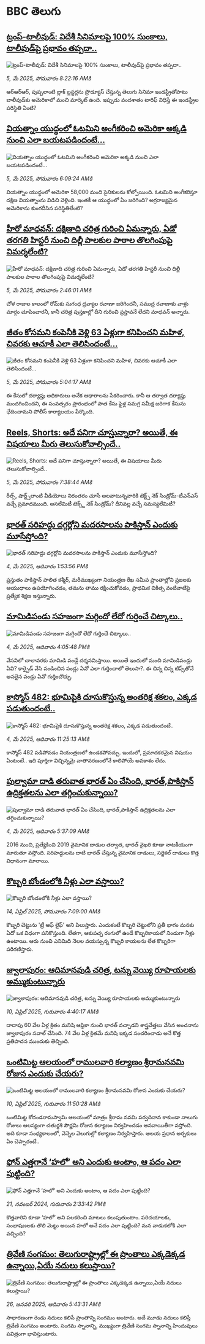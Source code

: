 # BBC తెలుగు## [ట్రంప్-టాలీవుడ్: విదేశీ సినిమాలపై 100% సుంకాలు, టాలీవుడ్‌పై ప్రభావం తప్పదా..](https://www.bbc.com/telugu/articles/cdxn1n0104no?at_campaign=githubrss)![ట్రంప్-టాలీవుడ్: విదేశీ సినిమాలపై 100% సుంకాలు, టాలీవుడ్‌పై ప్రభావం తప్పదా..](https://ichef.bbci.co.uk/ace/standard/240/cpsprodpb/69c2/live/1866f2e0-2983-11f0-8c66-ebf25fc2cfef.jpg)_5, మే 2025, సోమవారం 8:22:16 AMకి_ఆర్ఆర్ఆర్‌, పుష్పలాంటి బ్లాక్ బ్లస్టర్లను ప్రొడ్యూస్ చేస్తున్న తెలుగు సినిమా ఇండస్ట్రీతోపాటు బాలీవుడ్‌కు అమెరికాలో మంచి మార్కెట్ ఉంది. ఇప్పుడు వందశాతం టారిఫ్ విధిస్తే ఈ ఇండస్ట్రీల పరిస్థితి ఏంటి?## [వియత్నాం యుద్ధంలో ఓటమిని అంగీకరించి అమెరికా అక్కడి నుంచి  ఎలా బయటపడిందంటే... ](https://www.bbc.com/telugu/articles/cp8jg6e49zro?at_campaign=githubrss)![వియత్నాం యుద్ధంలో ఓటమిని అంగీకరించి అమెరికా అక్కడి నుంచి  ఎలా బయటపడిందంటే... ](https://ichef.bbci.co.uk/ace/standard/240/cpsprodpb/cb8c/live/6412a150-28f0-11f0-b26b-ab62c890638b.jpg)_5, మే 2025, సోమవారం 6:09:24 AMకి_వియత్నాం యుద్ధంలో అమెరికా 58,000 మంది సైనికులను కోల్పోయింది. ఓటమిని అంగీకరిస్తూ దక్షిణ వియత్నాంను విడిచి వెళ్లింది. ఇంతకీ ఆ యుద్ధంలో ఏం జరిగింది? అగ్రరాజ్యమైన అమెరికాను కుంగదీసిన పరిస్థితిలేంటి?## [హీరో మాధవన్: దక్షిణాది చరిత్ర గురించి ఏమన్నారు, ఏడో తరగతి హిస్టరీ నుంచి దిల్లీ పాలకుల పాఠాల తొలగింపుపై విమర్శలేంటి? ](https://www.bbc.com/telugu/articles/cvgn92k941do?at_campaign=githubrss)![హీరో మాధవన్: దక్షిణాది చరిత్ర గురించి ఏమన్నారు, ఏడో తరగతి హిస్టరీ నుంచి దిల్లీ పాలకుల పాఠాల తొలగింపుపై విమర్శలేంటి? ](https://ichef.bbci.co.uk/ace/standard/240/cpsprodpb/3125/live/af3c9030-295b-11f0-b921-c12af3aef217.jpg)_5, మే 2025, సోమవారం 2:46:01 AMకి_చోళ రాజుల కాలంలో రోమ్‌కు సుగంధ ద్రవ్యాల రవాణా జరిగిందనీ, సముద్ర రవాణాకు వాళ్లు మార్గం చూపించారనీ, కానీ చరిత్ర పుస్తకాల్లో దీని గురించి ప్రస్తావనే లేదని మాధవన్ అన్నారు.## [జీతం కోసమని కంపెనీకి వెళ్లి 63 ఏళ్లుగా కనిపించని మహిళ, చివరకు ఆచూకీ ఎలా తెలిసిందంటే...](https://www.bbc.com/telugu/articles/c0r5kqxdzdxo?at_campaign=githubrss)![జీతం కోసమని కంపెనీకి వెళ్లి 63 ఏళ్లుగా కనిపించని మహిళ, చివరకు ఆచూకీ ఎలా తెలిసిందంటే...](https://ichef.bbci.co.uk/ace/standard/240/cpsprodpb/5465/live/cfbefde0-296d-11f0-926b-c509bdc2674c.jpg)_5, మే 2025, సోమవారం 5:04:17 AMకి_ఈ కేసులో దర్యాప్తు అధికారులు అనేక ఆధారాలను సేకరించారు. కానీ ఆ తర్వాత దర్యాప్తు మందగించిందని, ఈ సంవత్సరం ప్రారంభంలో పాత కేసు ఫైళ్ల సమగ్ర సమీక్ష జరిగాక కేసును ఛేదించామని పోలీస్ కార్యాలయం పేర్కొంది.## [Reels, Shorts: అదే పనిగా చూస్తున్నారా? అయితే, ఈ విషయాలు మీరు  తెలుసుకోవాల్సిందే..](https://www.bbc.com/telugu/articles/cy0yxj7ekdko?at_campaign=githubrss)![Reels, Shorts: అదే పనిగా చూస్తున్నారా? అయితే, ఈ విషయాలు మీరు  తెలుసుకోవాల్సిందే..](https://ichef.bbci.co.uk/ace/standard/240/cpsprodpb/c49c/live/69150d40-2982-11f0-8f57-b7237f6a66e6.jpg)_5, మే 2025, సోమవారం 7:38:44 AMకి_రీల్స్, షార్ట్స్‌లాంటి వీడియోలు నిరంతరం చూసే అలవాటున్నవారికి  టెక్ట్స్ నెక్ సిండ్రోమ్-టీఎన్ఎస్ వచ్చే ప్రమాదముంది. అసలేమిటీ టెక్స్ట్ నెక్ సిండ్రోమ్? దీనివల్ల వచ్చే సమస్యలేమిటీ?## [భారత్ సరిహద్దు దగ్గర్లోని మదరసాలను పాకిస్తాన్ ఎందుకు మూసేస్తోంది?](https://www.bbc.com/telugu/articles/c0qnkxkvzw2o?at_campaign=githubrss)![భారత్ సరిహద్దు దగ్గర్లోని మదరసాలను పాకిస్తాన్ ఎందుకు మూసేస్తోంది?](https://ichef.bbci.co.uk/ace/standard/240/cpsprodpb/c17f/live/50edae10-28de-11f0-b26b-ab62c890638b.jpg)_4, మే 2025, ఆదివారం 1:53:56 PMకి_ప్రస్తుతం పాకిస్తాన్ పాలిత కశ్మీర్, మరీముఖ్యంగా నియంత్రణ రేఖ సమీప ప్రాంతాల్లోని ప్రజలకు ఆయుధాలు ఉపయోగించడం, తమను తాము రక్షించుకోవడం, ప్రాథమిక చికిత్స వంటివాటిపై ప్రత్యేక శిక్షణ ఇస్తున్నారు.## [మామిడిపండు సహజంగా మగ్గిందో లేదో గుర్తించే చిట్కాలు..](https://www.bbc.com/telugu/articles/c4g71n14q7po?at_campaign=githubrss)![మామిడిపండు సహజంగా మగ్గిందో లేదో గుర్తించే చిట్కాలు..](https://ichef.bbci.co.uk/ace/standard/240/cpsprodpb/5d9d/live/d3d2b830-28fb-11f0-b26b-ab62c890638b.jpg)_4, మే 2025, ఆదివారం 4:05:48 PMకి_వేసవిలో చాలావరకు మామిడి పండ్లే దర్శనమిస్తాయి. అయితే ఇందులో మంచి మామిడిపండ్లు ఏవి? కార్బైడ్ వేసి పండించిన పండ్లు ఏవో ఎలా గుర్తించాలో తెలుసా?. ఈ చిన్న చిన్న టిప్స్‌తోనే అసలైన పండ్లు ఏవో గుర్తించొచ్చు.## [కాస్మోస్ 482: భూమిపైకి దూసుకొస్తున్న అంతరిక్ష శకలం, ఎక్కడ పడుతుందంటే..](https://www.bbc.com/telugu/articles/czrvd3lmpmlo?at_campaign=githubrss)![కాస్మోస్ 482: భూమిపైకి దూసుకొస్తున్న అంతరిక్ష శకలం, ఎక్కడ పడుతుందంటే..](https://ichef.bbci.co.uk/ace/standard/240/cpsprodpb/3579/live/1496a890-27e4-11f0-8c66-ebf25fc2cfef.jpg)_4, మే 2025, ఆదివారం 11:25:13 AMకి_కాస్మోస్ 482 పడిపోవడం నియంత్రణలో ఉండకపోవచ్చు. ఇందులో, ప్రమాదకరమైన విషయం ఏంటంటే.. ఇది పూర్తిగా విచ్ఛిన్నమై వాతావరణంలోనే కాలిపోయే అవకాశం లేదు.## [పుల్వామా దాడి తరువాత భారత్ ఏం చేసింది, భారత్,పాకిస్తాన్ ఉద్రిక్తతలను ఎలా తగ్గించుకున్నాయి? ](https://www.bbc.com/telugu/articles/cn7x3zlkjm1o?at_campaign=githubrss)![పుల్వామా దాడి తరువాత భారత్ ఏం చేసింది, భారత్,పాకిస్తాన్ ఉద్రిక్తతలను ఎలా తగ్గించుకున్నాయి? ](https://ichef.bbci.co.uk/ace/standard/240/cpsprodpb/2d50/live/461d18c0-281d-11f0-8c66-ebf25fc2cfef.jpg)_4, మే 2025, ఆదివారం 5:37:09 AMకి_2016 నుంచి, ప్రత్యేకించి 2019 వైమానిక దాడుల తర్వాత, భారత్ ‌వైఖరి కూడా నాటకీయంగా మారుతూ వస్తోంది. సరిహద్దులను దాటి భారత్ చేస్తున్న వైమానిక దాడులు, సర్జికల్ దాడులు కొత్త విధానంగా మారాయి.## [కొబ్బరి బోండంలోకి నీళ్లు ఎలా వస్తాయి?](https://www.bbc.com/telugu/articles/czjn4mzxxy8o?at_campaign=githubrss)![కొబ్బరి బోండంలోకి నీళ్లు ఎలా వస్తాయి?](https://ichef.bbci.co.uk/ace/standard/240/cpsprodpb/46c5/live/684a55e0-18fd-11f0-8b11-7756b7b808cc.jpg)_14, ఏప్రిల్ 2025, సోమవారం 7:09:00 AMకి_కొబ్బరి చెట్టును 'ట్రీ ఆఫ్ లైఫ్' అని పిలుస్తారు. ఎందుకంటే కొబ్బరి చెట్టులోని ప్రతీ భాగం మనకు ఏదో ఒక విధంగా పనికొస్తుంది. లేతగా, ఆకుపచ్చ రంగులో ఉండే కొబ్బరికాయలో నిండుగా నీళ్లు ఉంటాయి. ఆరు నుంచి ఎనిమిది నెలల వయస్సున్న కొబ్బరి కాయలను లేత కొబ్బరిగా పరిగణిస్తారు.## [జ్వాలాపురం: ఆదిమానవుడి చరిత్ర, టన్ను వెయ్యి రూపాయలకు అమ్ముకుంటున్నారు ](https://www.bbc.com/telugu/articles/creqqnwdd5qo?at_campaign=githubrss)![జ్వాలాపురం: ఆదిమానవుడి చరిత్ర, టన్ను వెయ్యి రూపాయలకు అమ్ముకుంటున్నారు ](https://ichef.bbci.co.uk/ace/standard/240/cpsprodpb/765e/live/b472e2d0-15b4-11f0-842b-a7355694993d.jpg)_10, ఏప్రిల్ 2025, గురువారం 4:40:17 AMకి_దాదాపు 60 వేల ఏళ్ల క్రితం మనిషి ఆఫ్రికా నుంచి భారత్ వచ్చాడని శాస్త్రవేత్తలు వేసిన అంచనాను జ్వాలాపురం సవాల్ చేసింది. 74 వేల ఏళ్ల క్రితమే మనిషి ఇక్కడ సంచరించాడు అనే కొత్త ప్రతిపాదన ముందుకు తెచ్చింది.## [ఒంటిమిట్ట ఆలయంలో రాములవారి కల్యాణం శ్రీరామనవమి రోజున ఎందుకు చేయరు?](https://www.bbc.com/telugu/articles/ce822j5e465o?at_campaign=githubrss)![ఒంటిమిట్ట ఆలయంలో రాములవారి కల్యాణం శ్రీరామనవమి రోజున ఎందుకు చేయరు?](https://ichef.bbci.co.uk/ace/standard/240/cpsprodpb/fed5/live/25534d40-1601-11f0-b58a-6113af226972.jpg)_10, ఏప్రిల్ 2025, గురువారం 11:50:28 AMకి_ఒంటిమిట్ట కోదండరామస్వామి ఆలయంలో మాత్రం శ్రీరామ నవమి పర్వదినాన కాకుండా నాలుగు రోజులు ఆలస్యంగా చతుర్దశి పౌర్ణమి రోజున కల్యాణం నిర్వహించడం ఆనవాయితీగా వస్తోంది. అది కూడా సంధ్యకాలంలో, వెన్నెల వెలుగుల్లో కల్యాణం నిర్వహిస్తారు. ఆలయ ప్రధాన అర్చకులు ఏం చెప్పారంటే..## [ఫోన్ ఎత్తగానే ‘హలో’ అని ఎందుకు అంటాం, ఆ పదం ఎలా పుట్టింది?](https://www.bbc.com/telugu/articles/cgj7x7gdjq4o?at_campaign=githubrss)![ఫోన్ ఎత్తగానే ‘హలో’ అని ఎందుకు అంటాం, ఆ పదం ఎలా పుట్టింది?](https://ichef.bbci.co.uk/ace/standard/240/cpsprodpb/0618/live/7a20ebb0-a807-11ef-b21e-5359bd56d02f.jpg)_21, నవంబర్ 2024, గురువారం 2:33:42 PMకి_కొత్తవారిని కూడా ‘హలో’ అని పలకరించి మాటలు కలుపుతుంటాం.  పరిచయాలకు, సంభాషణలకు తొలి మెట్టు అయిన హలో అనే పదం ఎలా పుట్టింది? మన వాడుకలోకి ఎలా వచ్చింది?## [త్రివేణి సంగమం: తెలుగురాష్ట్రాల్లో ఈ ప్రాంతాలు ఎక్కడెక్కడ ఉన్నాయి,ఏయే నదులు కలుస్తాయి? ](https://www.bbc.com/telugu/articles/cz7elrr17jeo?at_campaign=githubrss)![త్రివేణి సంగమం: తెలుగురాష్ట్రాల్లో ఈ ప్రాంతాలు ఎక్కడెక్కడ ఉన్నాయి,ఏయే నదులు కలుస్తాయి? ](https://ichef.bbci.co.uk/ace/standard/240/cpsprodpb/9dad/live/7f50e780-da42-11ef-a37f-eba91255dc3d.jpg)_26, జనవరి 2025, ఆదివారం 5:43:31 AMకి_సాధారణంగా రెండు నదులు కలిసే ప్రాంతాన్ని సంగమం అంటారు. అదే మూడు నదులు కలిస్తే త్రివేణి సంగమం అంటారు. సంగమ స్నానాన్ని, ముఖ్యంగా త్రివేణి సంగమ స్నానాన్ని హిందువులు పవిత్రంగా భావిస్తుంటారు.